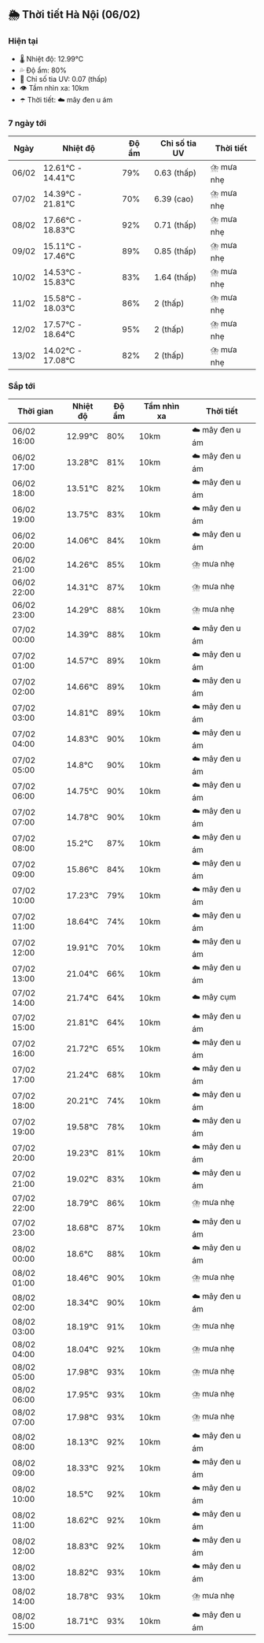 ## 🌦️ Thời tiết Hà Nội (06/02)

### Hiện tại

- 🌡️ Nhiệt độ: 12.99℃
- 💦 Độ ẩm: 80%
- 🌟 Chỉ số tia UV: 0.07 (thấp)
- 👁️ Tầm nhìn xa: 10km
- ☂️ Thời tiết: ☁️ mây đen u ám

### 7 ngày tới

| Ngày | Nhiệt độ | Độ ẩm | Chỉ số tia UV | Thời tiết |
| --- | --- | --- | --- | --- |
| 06/02 | 12.61℃ - 14.41℃ | 79% | 0.63 (thấp) | ⛈️ mưa nhẹ |
| 07/02 | 14.39℃ - 21.81℃ | 70% | 6.39 (cao) | ⛈️ mưa nhẹ |
| 08/02 | 17.66℃ - 18.83℃ | 92% | 0.71 (thấp) | ⛈️ mưa nhẹ |
| 09/02 | 15.11℃ - 17.46℃ | 89% | 0.85 (thấp) | ⛈️ mưa nhẹ |
| 10/02 | 14.53℃ - 15.83℃ | 83% | 1.64 (thấp) | ⛈️ mưa nhẹ |
| 11/02 | 15.58℃ - 18.03℃ | 86% | 2 (thấp) | ⛈️ mưa nhẹ |
| 12/02 | 17.57℃ - 18.64℃ | 95% | 2 (thấp) | ⛈️ mưa nhẹ |
| 13/02 | 14.02℃ - 17.08℃ | 82% | 2 (thấp) | ⛈️ mưa nhẹ |

### Sắp tới

| Thời gian | Nhiệt độ | Độ ẩm | Tầm nhìn xa | Thời tiết |
| --- | --- | --- | --- | --- |
| 06/02 16:00 | 12.99℃ | 80% | 10km | ☁️ mây đen u ám |
| 06/02 17:00 | 13.28℃ | 81% | 10km | ☁️ mây đen u ám |
| 06/02 18:00 | 13.51℃ | 82% | 10km | ☁️ mây đen u ám |
| 06/02 19:00 | 13.75℃ | 83% | 10km | ☁️ mây đen u ám |
| 06/02 20:00 | 14.06℃ | 84% | 10km | ☁️ mây đen u ám |
| 06/02 21:00 | 14.26℃ | 85% | 10km | ⛈️ mưa nhẹ |
| 06/02 22:00 | 14.31℃ | 87% | 10km | ⛈️ mưa nhẹ |
| 06/02 23:00 | 14.29℃ | 88% | 10km | ⛈️ mưa nhẹ |
| 07/02 00:00 | 14.39℃ | 88% | 10km | ☁️ mây đen u ám |
| 07/02 01:00 | 14.57℃ | 89% | 10km | ☁️ mây đen u ám |
| 07/02 02:00 | 14.66℃ | 89% | 10km | ☁️ mây đen u ám |
| 07/02 03:00 | 14.81℃ | 89% | 10km | ☁️ mây đen u ám |
| 07/02 04:00 | 14.83℃ | 90% | 10km | ☁️ mây đen u ám |
| 07/02 05:00 | 14.8℃ | 90% | 10km | ☁️ mây đen u ám |
| 07/02 06:00 | 14.75℃ | 90% | 10km | ☁️ mây đen u ám |
| 07/02 07:00 | 14.78℃ | 90% | 10km | ☁️ mây đen u ám |
| 07/02 08:00 | 15.2℃ | 87% | 10km | ☁️ mây đen u ám |
| 07/02 09:00 | 15.86℃ | 84% | 10km | ☁️ mây đen u ám |
| 07/02 10:00 | 17.23℃ | 79% | 10km | ☁️ mây đen u ám |
| 07/02 11:00 | 18.64℃ | 74% | 10km | ☁️ mây đen u ám |
| 07/02 12:00 | 19.91℃ | 70% | 10km | ☁️ mây đen u ám |
| 07/02 13:00 | 21.04℃ | 66% | 10km | ☁️ mây đen u ám |
| 07/02 14:00 | 21.74℃ | 64% | 10km | ☁️ mây cụm |
| 07/02 15:00 | 21.81℃ | 64% | 10km | ☁️ mây đen u ám |
| 07/02 16:00 | 21.72℃ | 65% | 10km | ☁️ mây đen u ám |
| 07/02 17:00 | 21.24℃ | 68% | 10km | ☁️ mây đen u ám |
| 07/02 18:00 | 20.21℃ | 74% | 10km | ☁️ mây đen u ám |
| 07/02 19:00 | 19.58℃ | 78% | 10km | ☁️ mây đen u ám |
| 07/02 20:00 | 19.23℃ | 81% | 10km | ☁️ mây đen u ám |
| 07/02 21:00 | 19.02℃ | 83% | 10km | ☁️ mây đen u ám |
| 07/02 22:00 | 18.79℃ | 86% | 10km | ⛈️ mưa nhẹ |
| 07/02 23:00 | 18.68℃ | 87% | 10km | ☁️ mây đen u ám |
| 08/02 00:00 | 18.6℃ | 88% | 10km | ☁️ mây đen u ám |
| 08/02 01:00 | 18.46℃ | 90% | 10km | ⛈️ mưa nhẹ |
| 08/02 02:00 | 18.34℃ | 90% | 10km | ☁️ mây đen u ám |
| 08/02 03:00 | 18.19℃ | 91% | 10km | ⛈️ mưa nhẹ |
| 08/02 04:00 | 18.04℃ | 92% | 10km | ⛈️ mưa nhẹ |
| 08/02 05:00 | 17.98℃ | 93% | 10km | ⛈️ mưa nhẹ |
| 08/02 06:00 | 17.95℃ | 93% | 10km | ⛈️ mưa nhẹ |
| 08/02 07:00 | 17.98℃ | 93% | 10km | ⛈️ mưa nhẹ |
| 08/02 08:00 | 18.13℃ | 92% | 10km | ☁️ mây đen u ám |
| 08/02 09:00 | 18.33℃ | 92% | 10km | ☁️ mây đen u ám |
| 08/02 10:00 | 18.5℃ | 92% | 10km | ☁️ mây đen u ám |
| 08/02 11:00 | 18.62℃ | 92% | 10km | ☁️ mây đen u ám |
| 08/02 12:00 | 18.83℃ | 92% | 10km | ☁️ mây đen u ám |
| 08/02 13:00 | 18.82℃ | 93% | 10km | ☁️ mây đen u ám |
| 08/02 14:00 | 18.78℃ | 93% | 10km | ⛈️ mưa nhẹ |
| 08/02 15:00 | 18.71℃ | 93% | 10km | ☁️ mây đen u ám |

